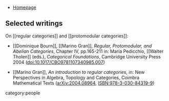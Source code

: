 * [Homepage](http://perso.uclouvain.be/marino.gran/)

## Selected writings

On [[regular categories]] and [[protomodular categories]]:

* [[Dominique Bourn]], [[Marino Gran]], _Regular, Protomodular, and Abelian Categories_, Chapter IV, pp.165-211 in: Maria Pedicchio, [[Walter Tholen]] (eds.), _Categorical Foundations_, Cambridge University Press 2004 ([doi:10.1017/CBO9781107340985.007](https://doi.org/10.1017/CBO9781107340985.007))

* [[Marino Gran]], *An introduction to regular categories*, in: New Perspectives in Algebra, Topology and Categories,  Coimbra Mathematical Texts ([arXiv:2004.08964](https://arxiv.org/abs/2004.08964), [ISBN:978-3-030-84319-9](https://www.springerprofessional.de/en/new-perspectives-in-algebra-topology-and-categories/19764096))


category:people